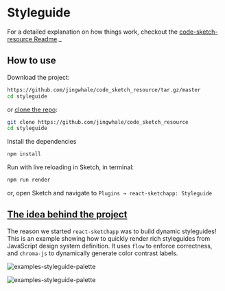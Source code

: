 # Styleguide
For a detailed explanation on how things work, checkout the [code-sketch-resource Readme](https://www.yuque.com/jingwhale/blog/do37mc)._

## How to use

Download the project:

```bash
https://github.com/jingwhale/code_sketch_resource/tar.gz/master
cd styleguide
```

or [clone the repo](https://github.com/jingwhale/code_sketch_resource):
```bash
git clone https://github.com/jingwhale/code_sketch_resource
cd styleguide
```

Install the dependencies

```bash
npm install
```

Run with live reloading in Sketch, in terminal:

```bash
npm run render
```

or, open Sketch and navigate to `Plugins → react-sketchapp: Styleguide`

## [The idea behind the project](https://www.yuque.com/jingwhale/component/artboards/59671)

The reason we started `react-sketchapp` was to build dynamic styleguides! This is an example showing how to quickly render rich styleguides from JavaScript design system definition. It uses `flow` to enforce correctness, and `chroma-js` to dynamically generate color contrast labels.

![examples-styleguide-palette](https://cdn.nlark.com/yuque/0/2019/png/120638/1552048817637-6e5333e1-2958-4740-8029-f6f4714cabbb.png)

![examples-styleguide-palette](https://cdn.nlark.com/yuque/0/2019/png/120638/1552049054577-d9c13c5f-fe5d-4a1f-af47-577ed3e7596d.png)
